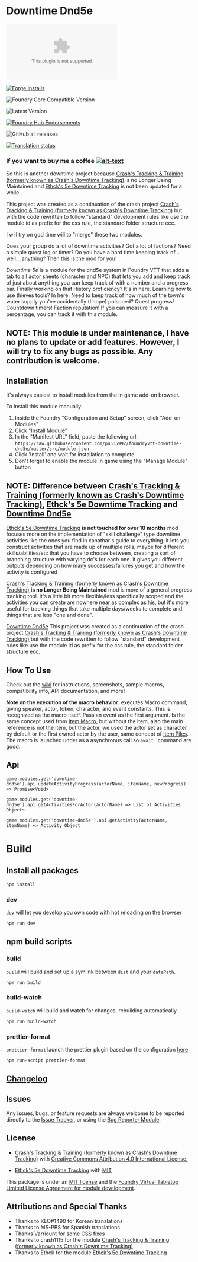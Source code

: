 # Downtime Dnd5e

![Latest Release Download Count](https://img.shields.io/github/downloads/p4535992/foundryvtt-downtime-dnd5e/latest/module.zip?color=2b82fc&label=DOWNLOADS&style=for-the-badge) 

[![Forge Installs](https://img.shields.io/badge/dynamic/json?label=Forge%20Installs&query=package.installs&suffix=%25&url=https%3A%2F%2Fforge-vtt.com%2Fapi%2Fbazaar%2Fpackage%2Fdowntime-dnd5e&colorB=006400&style=for-the-badge)](https://forge-vtt.com/bazaar#package=downtime-dnd5e) 

![Foundry Core Compatible Version](https://img.shields.io/badge/dynamic/json.svg?url=https%3A%2F%2Fraw.githubusercontent.com%2Fp4535992%2Ffoundryvtt-downtime-dnd5e%2Fmaster%2Fsrc%2Fmodule.json&label=Foundry%20Version&query=$.compatibility.verified&colorB=orange&style=for-the-badge)

![Latest Version](https://img.shields.io/badge/dynamic/json.svg?url=https%3A%2F%2Fraw.githubusercontent.com%2Fp4535992%2Ffoundryvtt-downtime-dnd5e%2Fmaster%2Fsrc%2Fmodule.json&label=Latest%20Release&prefix=v&query=$.version&colorB=red&style=for-the-badge)

[![Foundry Hub Endorsements](https://img.shields.io/endpoint?logoColor=white&url=https%3A%2F%2Fwww.foundryvtt-hub.com%2Fwp-json%2Fhubapi%2Fv1%2Fpackage%2Fdowntime-dnd5e%2Fshield%2Fendorsements&style=for-the-badge)](https://www.foundryvtt-hub.com/package/downtime-dnd5e/)

![GitHub all releases](https://img.shields.io/github/downloads/p4535992/foundryvtt-downtime-dnd5e/total?style=for-the-badge)

[![Translation status](https://weblate.foundryvtt-hub.com/widgets/downtime-dnd5e/-/287x66-black.png)](https://weblate.foundryvtt-hub.com/engage/downtime-dnd5e/)

### If you want to buy me a coffee [![alt-text](https://img.shields.io/badge/-Patreon-%23ff424d?style=for-the-badge)](https://www.patreon.com/p4535992)


So this is another downtime project because [Crash's Tracking & Training (formerly known as Crash's Downtime Tracking)](https://github.com/crash1115/5e-training) is no Longer Being Maintained and [Ethck's 5e Downtime Tracking](https://github.com/Ethck/Ethck-s-Downtime-Tracking) is not been updated for a while.

This project was created as a continuation of the crash project [Crash's Tracking & Training (formerly known as Crash's Downtime Tracking)](https://github.com/crash1115/5e-training)  but with the code rewritten to follow "standard" development rules like use the module id as prefix for the css rule, the standard folder structure ecc.

I will try on god time will to "merge" these two modules.

Does your group do a lot of downtime activities? Got a lot of factions? Need a simple quest log or timer? Do you have a hard time keeping track of... well... anything? Then this is the mod for you!

_Downtime 5e_ is a module for the dnd5e system in Foundry VTT that adds a tab to all actor sheets (character and NPC) that lets you add and keep track of just about anything you can keep track of with a number and a progress bar. Finally working on that History proficiency? It's in here. Learning how to use thieves tools? In here. Need to keep track of how much of the town's water supply you've accidentally (I hope) poisoned? Quest progress! Countdown timers! Faction reputation! If you can measure it with a percentage, you can track it with this module.

## NOTE: This module is under maintenance, I have no plans to update or add features. However, I will try to fix any bugs as possible. Any contribution is welcome.

## Installation

It's always easiest to install modules from the in game add-on browser.

To install this module manually:
1.  Inside the Foundry "Configuration and Setup" screen, click "Add-on Modules"
2.  Click "Install Module"
3.  In the "Manifest URL" field, paste the following url:
`https://raw.githubusercontent.com/p4535992/foundryvtt-downtime-dnd5e/master/src/module.json`
4.  Click 'Install' and wait for installation to complete
5.  Don't forget to enable the module in game using the "Manage Module" button

## NOTE: Difference between [Crash's Tracking & Training (formerly known as Crash's Downtime Tracking)](https://github.com/crash1115/5e-training), [Ethck's 5e Downtime Tracking](https://github.com/Ethck/Ethck-s-Downtime-Tracking) and [Downtime Dnd5e](https://github.com/p4535992/foundryvtt-downtime-dnd5e)

[Ethck's 5e Downtime Tracking](https://github.com/Ethck/Ethck-s-Downtime-Tracking) **is not touched for over 10 months**  mod focuses more on the implementation of "skill challenge" type downtime activities like the ones you find in xanathar's guide to everything. it lets you construct activities that are made up of multiple rolls, maybe for different skills/abilities/etc that you have to choose between, creating a sort of branching structure with varying dc's for each one. it gives you different outputs depending on how many successes/failures you get and how the activity is configured

[Crash's Tracking & Training (formerly known as Crash's Downtime Tracking)](https://github.com/crash1115/5e-training) **is no Longer Being Maintained** mod is more of a general progress tracking tool. it's a little bit more flexible/less specifically scoped and the activities you can create are nowhere near as complex as his, but it's more useful for tracking things that take multiple days/weeks to complete and things that are less "one and done".

[Downtime Dnd5e](https://github.com/p4535992/foundryvtt-downtime-dnd5e) This project was created as a continuation of the crash project [Crash's Tracking & Training (formerly known as Crash's Downtime Tracking)](https://github.com/crash1115/5e-training)  but with the code rewritten to follow "standard" development rules like use the module id as prefix for the css rule, the standard folder structure ecc.

## How To Use

Check out the [wiki](/wiki/Home.md) for instructions, screenshots, sample macros, compatibility info, API documentation, and more!

**Note on the execution of the macro behavior:** executes Macro command, giving speaker, actor, token, character, and event constants. This is recognized as the macro itself. Pass an event as the first argument. Is the same concept used from [Item Macro](https://github.com/Foundry-Workshop/Item-Macro/), but without the item, also the main reference is not the item, but the actor, we used the actor set as character by default or the first owned actor by the user, same concept of [Item Piles](https://github.com/fantasycalendar/FoundryVTT-ItemPiles). The macro is launched under as a asynchronus call so  `await ` command are good.

## Api

`game.modules.get('downtime-dnd5e').api.updateActivityProgress(actorName, itemName, newProgress) => Promise<Void>`

`game.modules.get('downtime-dnd5e').api.getActivitiesForActor(actorName) => List of Activities Objects`

`game.modules.get('downtime-dnd5e').api.getActivity(actorName, itemName) => Activity Object`

# Build

## Install all packages

```bash
npm install
```

### dev

`dev` will let you develop you own code with hot reloading on the browser

```bash
npm run dev
```

## npm build scripts

### build

`build` will build and set up a symlink between `dist` and your `dataPath`.

```bash
npm run build
```

### build-watch

`build-watch` will build and watch for changes, rebuilding automatically.

```bash
npm run build-watch
```

### prettier-format

`prettier-format` launch the prettier plugin based on the configuration [here](./.prettierrc)

```bash
npm run-script prettier-format
```

## [Changelog](./changelog.md)

## Issues

Any issues, bugs, or feature requests are always welcome to be reported directly to the [Issue Tracker](https://github.com/p4535992/foundryvtt-downtime-dnd5e/issues ), or using the [Bug Reporter Module](https://foundryvtt.com/packages/bug-reporter/).

## License

- [Crash's Tracking & Training (formerly known as Crash's Downtime Tracking)](https://github.com/crash1115/5e-training) with [Creative Commons Attribution 4.0 International License.](https://github.com/crash1115/5e-training/blob/master/LICENSE)

- [Ethck's 5e Downtime Tracking](https://github.com/Ethck/Ethck-s-Downtime-Tracking) with [MIT](https://github.com/Ethck/Ethck-s-Downtime-Tracking/blob/master/LICENSE)

This package is under an [MIT license](LICENSE) and the [Foundry Virtual Tabletop Limited License Agreement for module development](https://foundryvtt.com/article/license/).

## Attributions and Special Thanks

- Thanks to KLO#1490 for Korean translations
- Thanks to MS-PBS for Spanish translations
- Thanks Varriount for some CSS fixes
- Thanks to crash1115 for the module [Crash's Tracking & Training (formerly known as Crash's Downtime Tracking)](https://github.com/crash1115/5e-training)
- Thanks to Ethck for the module [Ethck's 5e Downtime Tracking](https://github.com/Ethck/Ethck-s-Downtime-Tracking)